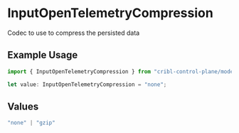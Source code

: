 # InputOpenTelemetryCompression

Codec to use to compress the persisted data

## Example Usage

```typescript
import { InputOpenTelemetryCompression } from "cribl-control-plane/models";

let value: InputOpenTelemetryCompression = "none";
```

## Values

```typescript
"none" | "gzip"
```